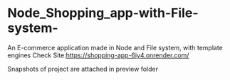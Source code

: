 # Node_Shopping_app-with-File-system-
An E-commerce application made in Node and File system, with template engines
Check Site:https://shopping-app-6iy4.onrender.com/

Snapshots of project are attached in preview folder
